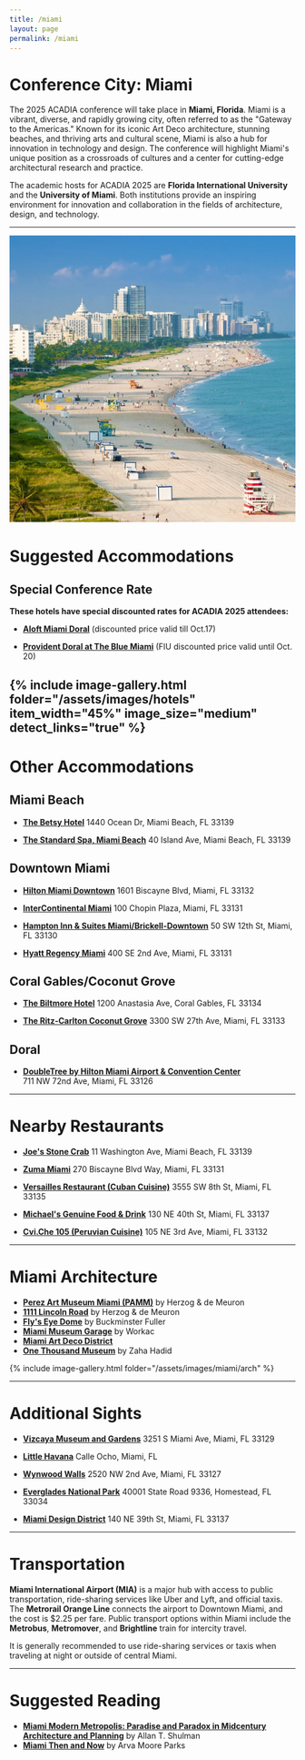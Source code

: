 ```yaml
---
title: /miami
layout: page
permalink: /miami
---
```


# Conference City: Miami  

The 2025 ACADIA conference will take place in **Miami, Florida**. Miami is a vibrant, diverse, and rapidly growing city, often referred to as the "Gateway to the Americas." Known for its iconic Art Deco architecture, stunning beaches, and thriving arts and cultural scene, Miami is also a hub for innovation in technology and design. The conference will highlight Miami's unique position as a crossroads of cultures and a center for cutting-edge architectural research and practice.  

The academic hosts for ACADIA 2025 are **Florida International University** and the **University of Miami**. Both institutions provide an inspiring environment for innovation and collaboration in the fields of architecture, design, and technology.

---

![Miami](/assets/images/miami/Photo-16.png) 

# Suggested Accommodations  

## Special Conference Rate

**These hotels have special discounted rates for ACADIA 2025 attendees:**

- **[Aloft Miami Doral](https://urldefense.com/v3/__https://www.marriott.com/event-reservations/reservation-link.mi?id=1759329848502&key=GRP&app=resvlink__;!!FjuHKAHQs5udqho!IN0YNGiBO0dXj8W9aMbDpDVv_r7gHTbjQK-Y7dZw8BsyhXdw5d8vJ10ZoJBpummpBXfmCi-MgOMZ5seyY_E$)** (discounted price valid till Oct.17)  

- **[Provident Doral at The Blue Miami](https://urldefense.com/v3/__https:/be.synxis.com/?adult=1&arrive=2025-11-03&chain=10494&child=0&currency=USD&depart=2025-11-09&group=GRPFSA&hotel=62100&level=hotel&locale=en-US&productcurrency=USD&rooms=1__;!!FjuHKAHQs5udqho!KVPUE209IOCudKB4n3BxWfMv5EA9bckLUnuzZXAXhb_UPwC_fhu3r_2svrkTBslza2TjrTSRe1D4cgHhVDBQjZhK$)** (FIU discounted price valid until Oct. 20)

{% include image-gallery.html 
   folder="/assets/images/hotels" 
   item_width="45%" 
   image_size="medium" 
   detect_links="true" %}  
---
# Other Accommodations  
## Miami Beach  

- **[The Betsy Hotel](https://www.thebetsyhotel.com/)**
  1440 Ocean Dr, Miami Beach, FL 33139  

- **[The Standard Spa, Miami Beach](https://www.standardhotels.com/26/properties/miami-beach)**
  40 Island Ave, Miami Beach, FL 33139  

## Downtown Miami  
- **[Hilton Miami Downtown](https://www.hilton.com/en/hotels/miadthf-hilton-miami-downtown/)**
  1601 Biscayne Blvd, Miami, FL 33132  

- **[InterContinental Miami](https://www.ihg.com/intercontinental/hotels/us/en/miami/miaha/hoteldetail)**
  100 Chopin Plaza, Miami, FL 33131  

- **[Hampton Inn & Suites Miami/Brickell-Downtown](https://www.hilton.com/en/hotels/miabvhx-hampton-suites-miami-brickell-downtown/)**
  50 SW 12th St, Miami, FL 33130  

- **[Hyatt Regency Miami](https://www.hyatt.com/hyatt-regency/en-US/miarm-hyatt-regency-miami)**
  400 SE 2nd Ave, Miami, FL 33131  

## Coral Gables/Coconut Grove  
- **[The Biltmore Hotel](https://www.biltmorehotel.com/)**
  1200 Anastasia Ave, Coral Gables, FL 33134  

- **[The Ritz-Carlton Coconut Grove](https://www.ritzcarlton.com/en/hotels/miami/coconut-grove)**
  3300 SW 27th Ave, Miami, FL 33133  

## Doral  
- **[DoubleTree by Hilton Miami Airport & Convention Center](https://www.hilton.com/en/hotels/miamadt-doubletree-miami-airport-and-convention-center/)**  
  711 NW 72nd Ave, Miami, FL 33126  

---

# Nearby Restaurants  

- **[Joe's Stone Crab](https://www.joesstonecrab.com/)**
  11 Washington Ave, Miami Beach, FL 33139  

- **[Zuma Miami](https://www.zumarestaurant.com/)**
  270 Biscayne Blvd Way, Miami, FL 33131  

- **[Versailles Restaurant (Cuban Cuisine)](https://www.versaillesrestaurant.com/)**
  3555 SW 8th St, Miami, FL 33135  

- **[Michael's Genuine Food & Drink](https://www.michaelsgenuine.com/)**
  130 NE 40th St, Miami, FL 33137  

- **[Cvi.Che 105 (Peruvian Cuisine)](https://www.ceviche105.com/site/orderonline/)**
  105 NE 3rd Ave, Miami, FL 33132  

---

# Miami Architecture  

- **[Perez Art Museum Miami (PAMM)](https://www.pamm.org/)** by Herzog & de Meuron  
- **[1111 Lincoln Road](https://www.1111lincolnrd.com/)** by Herzog & de Meuron  
- **[Fly's Eye Dome](https://crystalbridges.org/architecture/flys-eye-dome/)** by Buckminster Fuller  
- **[Miami Museum Garage](https://www.miamidesigndistrict.com/listing/739/museum-garage/)** by Workac  
- **[Miami Art Deco District](https://www.mdpl.org/)**  
- **[One Thousand Museum](https://www.archdaily.com/934407/one-thousand-museum-zaha-hadid-architects)** by Zaha Hadid  


{% include image-gallery.html folder="/assets/images/miami/arch" %}

---

# Additional Sights  

- **[Vizcaya Museum and Gardens](https://vizcaya.org/)**
  3251 S Miami Ave, Miami, FL 33129  

- **[Little Havana](https://www.visitflorida.com/travel-ideas/articles/explore-little-havana-in-miami/)**
  Calle Ocho, Miami, FL  

- **[Wynwood Walls](https://www.thewynwoodwalls.com/)**
  2520 NW 2nd Ave, Miami, FL 33127  

- **[Everglades National Park](https://www.nps.gov/ever/index.htm)**
  40001 State Road 9336, Homestead, FL 33034  

- **[Miami Design District](https://www.miamidesigndistrict.net/)**
  140 NE 39th St, Miami, FL 33137  

---

# Transportation  

**Miami International Airport (MIA)** is a major hub with access to public transportation, ride-sharing services like Uber and Lyft, and official taxis. The **Metrorail Orange Line** connects the airport to Downtown Miami, and the cost is $2.25 per fare. Public transport options within Miami include the **Metrobus**, **Metromover**, and **Brightline** train for intercity travel.  

It is generally recommended to use ride-sharing services or taxis when traveling at night or outside of central Miami.  

---

# Suggested Reading  

- **[Miami Modern Metropolis: Paradise and Paradox in Midcentury Architecture and Planning](https://www.amazon.com/Miami-Modern-Metropolis-Midcentury-Architecture/dp/1890449512)** by Allan T. Shulman  
- **[Miami Then and Now](hhttps://www.amazon.com/Miami-Then-Now%C2%AE-Moore-Parks/dp/1909815071)** by Arva Moore Parks 